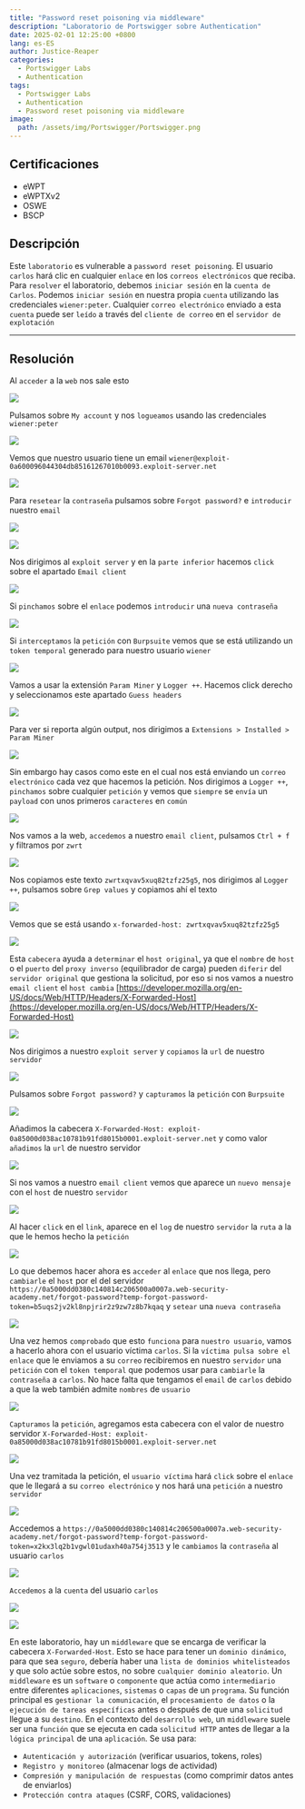 ```yaml
---
title: "Password reset poisoning via middleware"
description: "Laboratorio de Portswigger sobre Authentication"
date: 2025-02-01 12:25:00 +0800
lang: es-ES
author: Justice-Reaper
categories:
  - Portswigger Labs
  - Authentication
tags:
  - Portswigger Labs
  - Authentication
  - Password reset poisoning via middleware
image:
  path: /assets/img/Portswigger/Portswigger.png
---
```


## Certificaciones

- eWPT
- eWPTXv2
- OSWE
- BSCP

## Descripción

Este `laboratorio` es vulnerable a `password reset poisoning`. El usuario `carlos` hará clic en cualquier `enlace` en los `correos electrónicos` que reciba. Para `resolver` el laboratorio, debemos `iniciar sesión` en la `cuenta de Carlos`. Podemos `iniciar sesión` en nuestra propia `cuenta` utilizando las credenciales `wiener:peter`. Cualquier `correo electrónico` enviado a esta `cuenta` puede ser `leído` a través del `cliente de correo` en el `servidor de explotación`

---

## Resolución

Al `acceder` a la `web` nos sale esto

![](/assets/img/Authentication-Lab-11/image_1.png)

Pulsamos sobre `My account` y nos `logueamos` usando las credenciales `wiener:peter`

![](/assets/img/Authentication-Lab-11/image_2.png)

Vemos que nuestro usuario tiene un email `wiener@exploit-0a600096044304db85161267010b0093.exploit-server.net`

![](/assets/img/Authentication-Lab-11/image_3.png)

Para `resetear` la `contraseña` pulsamos sobre `Forgot password?` e `introducir` nuestro `email`

![](/assets/img/Authentication-Lab-11/image_4.png)

![](/assets/img/Authentication-Lab-11/image_5.png)

Nos dirigimos al `exploit server` y en la `parte inferior` hacemos `click` sobre el apartado `Email client`

![](/assets/img/Authentication-Lab-11/image_6.png)

Si `pinchamos` sobre el `enlace` podemos `introducir` una `nueva contraseña`

![](/assets/img/Authentication-Lab-11/image_7.png)

Si `interceptamos` la `petición` con `Burpsuite` vemos que se está utilizando un `token temporal` generado para nuestro usuario `wiener`

![](/assets/img/Authentication-Lab-11/image_8.png)

Vamos a usar la extensión `Param Miner` y `Logger ++`. Hacemos click derecho y seleccionamos este apartado `Guess headers`

![](/assets/img/Authentication-Lab-11/image_9.png)

Para ver si reporta algún output, nos dirigimos a `Extensions > Installed > Param Miner`

![](/assets/img/Authentication-Lab-11/image_10.png)

Sin embargo hay casos como este en el cual nos está enviando un `correo electrónico` cada vez que hacemos la petición. Nos dirigimos a `Logger ++`, `pinchamos` sobre cualquier `petición` y vemos que `siempre` se `envía` un `payload` con unos primeros `caracteres` en `común`

![](/assets/img/Authentication-Lab-11/image_11.png)

Nos vamos a la web, `accedemos` a nuestro `email client`, pulsamos `Ctrl + f` y filtramos por `zwrt`

![](/assets/img/Authentication-Lab-11/image_12.png)

Nos copiamos este texto `zwrtxqvav5xuq82tzfz25g5`, nos dirigimos al `Logger ++`, pulsamos sobre `Grep values` y copiamos ahí el texto

![](/assets/img/Authentication-Lab-11/image_13.png)

Vemos que se está usando `x-forwarded-host: zwrtxqvav5xuq82tzfz25g5`

![](/assets/img/Authentication-Lab-11/image_14.png)

Esta `cabecera` ayuda a `determinar` el `host original`, ya que el `nombre` de `host` o el `puerto` del `proxy inverso` (equilibrador de carga) pueden `diferir` del `servidor original` que gestiona la solicitud, por eso si nos vamos a nuestro `email client` el `host cambia` [https://developer.mozilla.org/en-US/docs/Web/HTTP/Headers/X-Forwarded-Host](https://developer.mozilla.org/en-US/docs/Web/HTTP/Headers/X-Forwarded-Host)

![](/assets/img/Authentication-Lab-11/image_15.png)

Nos dirigimos a nuestro `exploit server` y `copiamos` la `url` de nuestro `servidor`

![](/assets/img/Authentication-Lab-11/image_16.png)

Pulsamos sobre `Forgot password?` y `capturamos` la `petición` con `Burpsuite`

![](/assets/img/Authentication-Lab-11/image_17.png)

Añadimos la cabecera `X-Forwarded-Host: exploit-0a85000d038ac10781b91fd8015b0001.exploit-server.net` y como valor `añadimos` la `url` de nuestro servidor

![](/assets/img/Authentication-Lab-11/image_18.png)

Si nos vamos a nuestro `email client` vemos que aparece un `nuevo mensaje` con el `host` de nuestro `servidor`

![](/assets/img/Authentication-Lab-11/image_19.png)

Al hacer `click` en el `link`, aparece en el `log` de nuestro `servidor` la `ruta` a la que le hemos hecho la `petición` 

![](/assets/img/Authentication-Lab-11/image_20.png)

Lo que debemos hacer ahora es `acceder` al `enlace` que nos llega, pero `cambiarle` el `host` por el del servidor `https://0a5000dd0380c140814c206500a0007a.web-security-academy.net/forgot-password?temp-forgot-password-token=b5uqs2jv2kl8npjrir2z9zw7z8b7kqaq` y `setear` una `nueva contraseña`

![](/assets/img/Authentication-Lab-11/image_21.png)

Una vez hemos `comprobado` que esto `funciona` para `nuestro usuario`, vamos a hacerlo ahora con el usuario víctima `carlos`. Si la `víctima pulsa sobre el enlace` que le enviamos a su `correo` recibiremos en nuestro `servidor` una `petición` con el `token temporal` que podemos usar para `cambiarle` la `contraseña` a `carlos`. No hace falta que tengamos el `email` de `carlos` debido a que la web también admite `nombres` de `usuario`

![](/assets/img/Authentication-Lab-11/image_22.png)

`Capturamos` la `petición`, agregamos esta cabecera con el valor de nuestro servidor `X-Forwarded-Host: exploit-0a85000d038ac10781b91fd8015b0001.exploit-server.net`

![](/assets/img/Authentication-Lab-11/image_23.png)

Una vez tramitada la petición, el `usuario víctima` hará `click` sobre el `enlace` que le llegará a su `correo electrónico` y nos hará una `petición` a nuestro `servidor`

![](/assets/img/Authentication-Lab-11/image_24.png)

Accedemos a `https://0a5000dd0380c140814c206500a0007a.web-security-academy.net/forgot-password?temp-forgot-password-token=x2kx3lq2b1vgwl01udaxh40a754j3513` y le `cambiamos` la `contraseña` al usuario `carlos`

![](/assets/img/Authentication-Lab-11/image_25.png)

`Accedemos` a la `cuenta` del usuario `carlos`

![](/assets/img/Authentication-Lab-11/image_26.png)

![](/assets/img/Authentication-Lab-11/image_27.png)

En este laboratorio, hay un `middleware` que se encarga de verificar la cabecera `X-Forwarded-Host`. Esto se hace para tener un `dominio dinámico`, para que sea `seguro`, debería haber una `lista de dominios whitelisteados` y que solo actúe sobre estos, no sobre `cualquier dominio aleatorio`. Un `middleware` es un `software` o `componente` que actúa como `intermediario` entre diferentes `aplicaciones`, `sistemas` o `capas` de un `programa`. Su función principal es `gestionar la comunicación`, el `procesamiento de datos` o la `ejecución de tareas específicas` antes o después de que una `solicitud` llegue a su `destino`. En el contexto del `desarrollo web`, un `middleware` suele ser una `función` que se ejecuta en cada `solicitud HTTP` antes de llegar a la `lógica principal` de una `aplicación`. Se usa para:

- `Autenticación y autorización` (verificar usuarios, tokens, roles)
- `Registro y monitoreo` (almacenar logs de actividad)
- `Compresión y manipulación de respuestas` (como comprimir datos antes de enviarlos)
- `Protección contra ataques` (CSRF, CORS, validaciones)
